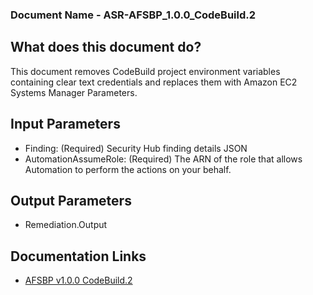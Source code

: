 ### Document Name - ASR-AFSBP_1.0.0_CodeBuild.2

## What does this document do?
This document removes CodeBuild project environment variables containing clear text credentials and replaces them with Amazon EC2 Systems Manager Parameters.

## Input Parameters
* Finding: (Required) Security Hub finding details JSON
* AutomationAssumeRole: (Required) The ARN of the role that allows Automation to perform the actions on your behalf.

## Output Parameters
* Remediation.Output

## Documentation Links
* [AFSBP v1.0.0 CodeBuild.2](https://docs.aws.amazon.com/securityhub/latest/userguide/securityhub-standards-fsbp-controls.html#fsbp-codebuild-2)
